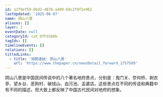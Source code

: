 ```yaml
---
id: 12f9ef59-0bd2-4878-a489-69c2f9f2e962
lastUpdated: '2025-06-07'
name: 阴山八景
aliases: []
layer: 1
eventDate: null
categoryId: cat_OfFSSbRb
tagIds: []
timelineEvents: []
relations: []
titledLinks:
  - title: '相關連結: 阴山八景'
    url: 'https://www.thepaper.cn/newsDetail_forward_1757589'
---
```

阴山八景是中国民间传说中的八个著名地府景点，分别是：鬼门关、奈何桥、剥衣亭、望乡台、恶狗村、破钱山、血污池、孟婆店。这些景点在不同的传说和典籍中有不同的描述，但大致上都反映了中国古代民间对地府的想象。
